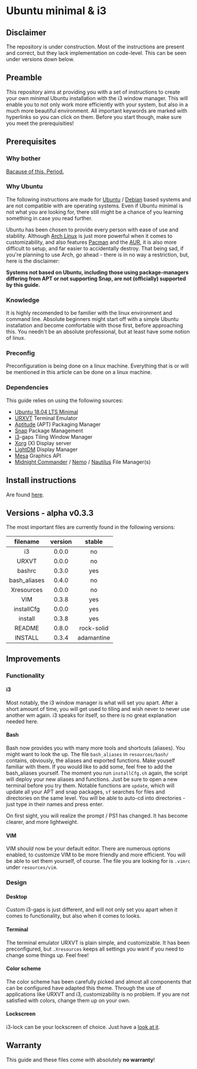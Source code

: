 # Ubuntu minimal & i3

## Disclaimer

The repository is under construction. Most of the instructions are present and correct, but they lack implementation on code-level. This can be seen under versions down below.

## Preamble

This repository aims at providing you with a set of instructions to create your own minimal Ubuntu installation with the i3 window manager. This will enable you to not only work more efficiently with your system, but also in a much more beautiful environment. All important keywords are marked with hyperlinks so you can click on them. Before you start though, make sure you meet the prerequisities!

## Prerequisites

### Why bother

[Bacause of this. Period.](https://www.reddit.com/r/unixporn/)

### Why Ubuntu

The following instructions are made for [Ubuntu](https://wiki.archlinux.org/index.php/Arch_compared_to_other_distributions#Ubuntu) / [Debian](https://wiki.archlinux.org/index.php/Arch_compared_to_other_distributions#General) based systems and are not compatible with are operating systems. Even if Ubuntu minimal is not what you are looking for, there still might be a chance of you learning something in case you read further.

Ubuntu has been chosen to provide every person with ease of use and stability. Although [Arch Linux](https://wiki.archlinux.org/index.php/Arch_Linux) is just more powerful when it comes to customizability, and also features [Pacman](https://wiki.archlinux.org/index.php/Pacman) and the [AUR](https://wiki.archlinux.org/index.php/Arch_User_Repository), it is also more difficult to setup, and far easier to accidentally destroy. That being sad, if you're planning to use Arch, go ahead - there is in no way a restriction, but, here is the disclaimer:

**Systems not based on Ubuntu, including those using package-managers differing from APT or not supporting Snap, are not (officially) supported by this guide.**

### Knowledge

It is highly recomended to be familier with the linux environment and command line. Absolute beginners might start off with a simple Ubuntu installation and become comfortable with those first, before approaching this. You needn't be an absolute professional, but at least have some notion of linux.

### Preconfig

Preconfiguration is being done on a linux machine. Everything that is or will be mentioned in this article can be done on a linux machine.

### Dependencies

This guide relies on using the following sources:

* [Ubuntu 18.04 LTS Minimal](https://help.ubuntu.com/community/Installation/MinimalCD)
* [URXVT](https://wiki.archlinux.org/index.php/Rxvt-unicode) Terminal Emulator
* [Aptitude](https://wiki.debian.org/Aptitude) (APT) Packaging Manager
* [Snap](https://wiki.archlinux.org/index.php/Snap) Package Management
* [i3](https://wiki.archlinux.org/index.php/I3)-gaps Tiling Window Manager
* [Xorg](https://wiki.archlinux.org/index.php/Xorg) (X) Display server
* [LightDM](https://wiki.archlinux.org/index.php/LightDM) Display Manager
* [Mesa](https://en.wikipedia.org/wiki/Mesa_%28computer_graphics%29) Graphics API
* [Midnight Commander](https://wiki.archlinux.org/index.php/Midnight_Commander) / [Nemo](https://wiki.archlinux.org/index.php/Nemo) / [Nautilus](https://wiki.archlinux.org/index.php/GNOME/Files) File Manager(s)

## Install instructions

Are found [here](./INSTALL.md).

## Versions - alpha v0.3.3

The most important files are currently found in the following versions:

| filename                   | version                    | stable                 |
|:--------------------------:|:--------------------------:|:----------------------:|
| i3                         | 0.0.0                      | no                     |
| URXVT                      | 0.0.0                      | no                     |
| bashrc                     | 0.3.0                      | yes                    |
| bash_aliases               | 0.4.0                      | no                     |
| Xresources                 | 0.0.0                      | no                     |
| VIM                        | 0.3.8                      | yes                    |
| installCfg                 | 0.0.0                      | yes                    |
| install                    | 0.3.8                      | yes                    |
| README                     | 0.8.0                      | rock-solid             |
| INSTALL                    | 0.3.4                      | adamantine             |

## Improvements

### Functionality

#### i3

Most notably, the i3 window manager is what will set you apart. After a short amount of time, you will get used to tiling and wish never to never use another wm again. i3 speaks for itself, so there is no great explanation needed here.

#### Bash

Bash now provides you with many more tools and shortcuts (aliases). You might want to look the up. The file `bash_aliases` in `resources/bash/` contains, obviously, the aliases and exported functions. Make youself familiar with them. If you would like to add some, feel free to add the bash_aliases yourself. The moment you run `installCfg.sh` again, the script will deploy your new aliases and functions. Just be sure to open a new terminal before you try them. Notable functions are `update`, which will update all your APT and snap packages, `sf` searches for files and directories on the same level. You will be able to auto-cd into directories - just type in their names and press enter.

On first sight, you will realize the prompt / PS1 has changed. It has become clearer, and more lightweight.

#### VIM

VIM *should* now be your default editor. There are numerous options enabled, to customize VIM to be more friendly and more efficient. You will be able to set them yourself, of course. The file you are looking for is `.vimrc` under `resources/vim`.

### Design

#### Desktop

Custom i3-gaps is just different, and will not only set you apart when it comes to functionality, but also when it comes to looks.

#### Terminal

The terminal emulator URXVT is plain simple, and customizable. It has been preconfigured, but `.Xresources` keeps all settings you want if you need to change some things up. Feel free!

#### Color scheme

The color scheme has been carefully picked and almost all components that can be configured have adapted this theme. Through the use of applications like URXVT and i3, customizability is no problem. If you are not satisfied with colors, change them up on your own.

#### Lockscreen

i3-lock can be your lockscreen of choice. Just have a [look at it](https://raw.githubusercontent.com/meskarune/i3lock-fancy/master/screenshot.png).

## Warranty

This guide and these files come with absolutely **no warranty**!
